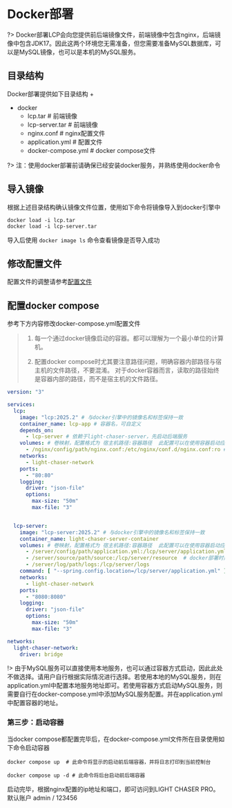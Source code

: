 # Docker部署

?> Docker部署LCP会向您提供前后端镜像文件，前端镜像中包含nginx，后端镜像中包含JDK17。因此这两个环境您无需准备，但您需要准备MySQL数据库，可以是MySQL镜像，也可以是本机的MySQL服务。

## 目录结构

Docker部署提供如下目录结构 +

- docker
    - lcp.tar # 前端镜像
    - lcp-server.tar # 前端镜像
    - nginx.conf # nginx配置文件
    - application.yml # 配置文件
    - docker-compose.yml # docker compose文件

?> 注：使用docker部署前请确保已经安装docker服务，并熟练使用docker命令

## 导入镜像

根据上述目录结构确认镜像文件位置，使用如下命令将镜像导入到docker引擎中

```shell
docker load -i lcp.tar
docker load -i lcp-server.tar
```

导入后使用 `docker image ls` 命令查看镜像是否导入成功

## 修改配置文件

配置文件的调整请参考[配置文件](deploy/部署配置文件.md)

## 配置docker compose

参考下方内容修改docker-compose.yml配置文件

> 1. 每一个通过docker镜像启动的容器。都可以理解为一个最小单位的计算机。
>
>
> 2. 配置docker compose时尤其要注意路径问题，明确容器内部路径与宿主机的文件路径，不要混淆。
     对于docker容器而言，读取的路径始终是容器内部的路径，而不是宿主机的文件路径。

```yaml
version: "3"

services:
  lcp:
    image: "lcp:2025.2" # 与docker引擎中的镜像名和标签保持一致
    container_name: lcp-app # 容器名，可自定义
    depends_on:
      - lcp-server # 依赖于light-chaser-server，先启动后端服务
    volumes: # 卷映射，配置格式为 宿主机路径:容器路径  此配置可以在使用容器启动应用的时候依然使用宿主机的配置文件
      - /nginx/config/path/nginx.conf:/etc/nginx/conf.d/nginx.conf:ro # 读取配置文件
    networks:
      - light-chaser-network
    ports:
      - "80:80"
    logging:
      driver: "json-file"
      options:
        max-size: "50m"
        max-file: "3"


  lcp-server:
    image: "lcp-server:2025.2" # 与docker引擎中的镜像名和标签保持一致
    container_name: light-chaser-server-container
    volumes: # 卷映射，配置格式为 宿主机路径:容器路径  此配置可以在使用容器启动应用的时候依然使用宿主机的配置文件,或者将容器内产生的资源存储到宿主机
      - /server/config/path/application.yml:/lcp/server/application.yml
      - /server/source/path/source:/lcp/server/resource  # docker部署时建议开启application.yml中的light-chaser.root配置
      - /server/log/path/logs:/lcp/server/logs
    command: [ "--spring.config.location=/lcp/server/application.yml" ] # 此处配置读取的是容器内部的路径，注意区分
    networks:
      - light-chaser-network
    ports:
      - "8080:8080"
    logging:
      driver: "json-file"
      options:
        max-size: "50m"
        max-file: "3"

networks:
  light-chaser-network:
    driver: bridge

```

!> 由于MySQL服务可以直接使用本地服务，也可以通过容器方式启动，因此此处不做选择。请用户自行根据实际情况进行选择。若使用本地的MySQL服务，则在application.yml中配置本地服务地址即可。若使用容器方式启动MySQL服务，则需要自行在docker-compose.yml中添加MySQL服务配置。并在application.yml中配置容器的地址。

### 第三步：启动容器

当docker compose都配置完毕后，在docker-compose.yml文件所在目录使用如下命令启动容器

```shell
docker compose up  # 此命令将显示的启动前后端容器，并将日志打印到当前控制台

docker compose up -d # 此命令将后台启动前后端容器
```

启动完毕，根据nginx配置的ip地址和端口，即可访问到LIGHT CHASER PRO。 默认账户 admin / 123456

